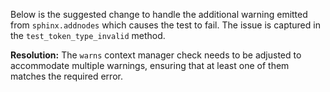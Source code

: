 Below is the suggested change to handle the additional warning emitted from `sphinx.addnodes` which causes the test to fail. The issue is captured in the `test_token_type_invalid` method. 

**Resolution:** The `warns` context manager check needs to be adjusted to accommodate multiple warnings, ensuring that at least one of them matches the required error.

```xml

```